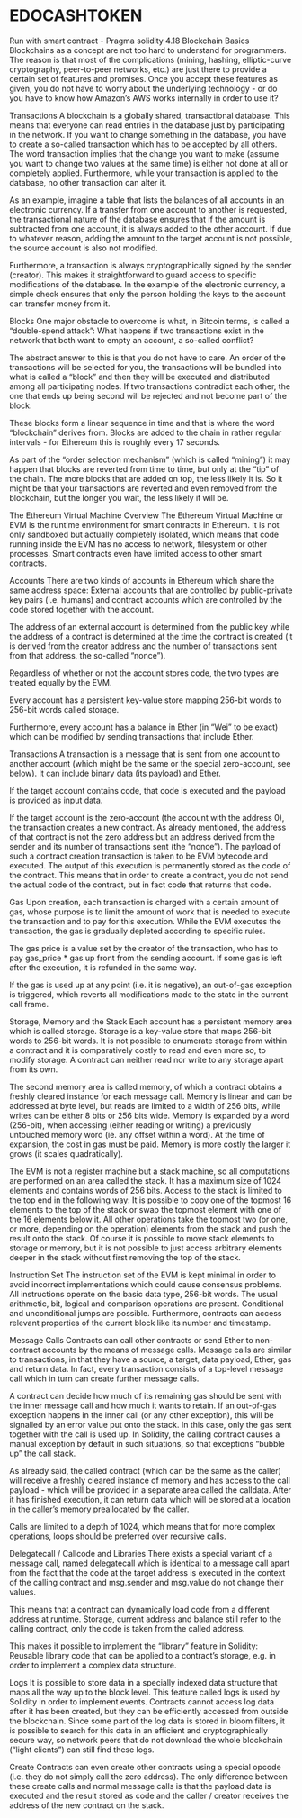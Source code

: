 # EDOCASHTOKEN
Run with smart contract - Pragma solidity 4.18 Blockchain Basics Blockchains as a concept are not too hard to understand for programmers. The reason is that most of the complications (mining, hashing, elliptic-curve cryptography, peer-to-peer networks, etc.) are just there to provide a certain set of features and promises. Once you accept these features as given, you do not have to worry about the underlying technology - or do you have to know how Amazon’s AWS works internally in order to use it?

Transactions A blockchain is a globally shared, transactional database. This means that everyone can read entries in the database just by participating in the network. If you want to change something in the database, you have to create a so-called transaction which has to be accepted by all others. The word transaction implies that the change you want to make (assume you want to change two values at the same time) is either not done at all or completely applied. Furthermore, while your transaction is applied to the database, no other transaction can alter it.

As an example, imagine a table that lists the balances of all accounts in an electronic currency. If a transfer from one account to another is requested, the transactional nature of the database ensures that if the amount is subtracted from one account, it is always added to the other account. If due to whatever reason, adding the amount to the target account is not possible, the source account is also not modified.

Furthermore, a transaction is always cryptographically signed by the sender (creator). This makes it straightforward to guard access to specific modifications of the database. In the example of the electronic currency, a simple check ensures that only the person holding the keys to the account can transfer money from it.

Blocks One major obstacle to overcome is what, in Bitcoin terms, is called a “double-spend attack”: What happens if two transactions exist in the network that both want to empty an account, a so-called conflict?

The abstract answer to this is that you do not have to care. An order of the transactions will be selected for you, the transactions will be bundled into what is called a “block” and then they will be executed and distributed among all participating nodes. If two transactions contradict each other, the one that ends up being second will be rejected and not become part of the block.

These blocks form a linear sequence in time and that is where the word “blockchain” derives from. Blocks are added to the chain in rather regular intervals - for Ethereum this is roughly every 17 seconds.

As part of the “order selection mechanism” (which is called “mining”) it may happen that blocks are reverted from time to time, but only at the “tip” of the chain. The more blocks that are added on top, the less likely it is. So it might be that your transactions are reverted and even removed from the blockchain, but the longer you wait, the less likely it will be.

The Ethereum Virtual Machine Overview The Ethereum Virtual Machine or EVM is the runtime environment for smart contracts in Ethereum. It is not only sandboxed but actually completely isolated, which means that code running inside the EVM has no access to network, filesystem or other processes. Smart contracts even have limited access to other smart contracts.

Accounts There are two kinds of accounts in Ethereum which share the same address space: External accounts that are controlled by public-private key pairs (i.e. humans) and contract accounts which are controlled by the code stored together with the account.

The address of an external account is determined from the public key while the address of a contract is determined at the time the contract is created (it is derived from the creator address and the number of transactions sent from that address, the so-called “nonce”).

Regardless of whether or not the account stores code, the two types are treated equally by the EVM.

Every account has a persistent key-value store mapping 256-bit words to 256-bit words called storage.

Furthermore, every account has a balance in Ether (in “Wei” to be exact) which can be modified by sending transactions that include Ether.

Transactions A transaction is a message that is sent from one account to another account (which might be the same or the special zero-account, see below). It can include binary data (its payload) and Ether.

If the target account contains code, that code is executed and the payload is provided as input data.

If the target account is the zero-account (the account with the address 0), the transaction creates a new contract. As already mentioned, the address of that contract is not the zero address but an address derived from the sender and its number of transactions sent (the “nonce”). The payload of such a contract creation transaction is taken to be EVM bytecode and executed. The output of this execution is permanently stored as the code of the contract. This means that in order to create a contract, you do not send the actual code of the contract, but in fact code that returns that code.

Gas Upon creation, each transaction is charged with a certain amount of gas, whose purpose is to limit the amount of work that is needed to execute the transaction and to pay for this execution. While the EVM executes the transaction, the gas is gradually depleted according to specific rules.

The gas price is a value set by the creator of the transaction, who has to pay gas_price * gas up front from the sending account. If some gas is left after the execution, it is refunded in the same way.

If the gas is used up at any point (i.e. it is negative), an out-of-gas exception is triggered, which reverts all modifications made to the state in the current call frame.

Storage, Memory and the Stack Each account has a persistent memory area which is called storage. Storage is a key-value store that maps 256-bit words to 256-bit words. It is not possible to enumerate storage from within a contract and it is comparatively costly to read and even more so, to modify storage. A contract can neither read nor write to any storage apart from its own.

The second memory area is called memory, of which a contract obtains a freshly cleared instance for each message call. Memory is linear and can be addressed at byte level, but reads are limited to a width of 256 bits, while writes can be either 8 bits or 256 bits wide. Memory is expanded by a word (256-bit), when accessing (either reading or writing) a previously untouched memory word (ie. any offset within a word). At the time of expansion, the cost in gas must be paid. Memory is more costly the larger it grows (it scales quadratically).

The EVM is not a register machine but a stack machine, so all computations are performed on an area called the stack. It has a maximum size of 1024 elements and contains words of 256 bits. Access to the stack is limited to the top end in the following way: It is possible to copy one of the topmost 16 elements to the top of the stack or swap the topmost element with one of the 16 elements below it. All other operations take the topmost two (or one, or more, depending on the operation) elements from the stack and push the result onto the stack. Of course it is possible to move stack elements to storage or memory, but it is not possible to just access arbitrary elements deeper in the stack without first removing the top of the stack.

Instruction Set The instruction set of the EVM is kept minimal in order to avoid incorrect implementations which could cause consensus problems. All instructions operate on the basic data type, 256-bit words. The usual arithmetic, bit, logical and comparison operations are present. Conditional and unconditional jumps are possible. Furthermore, contracts can access relevant properties of the current block like its number and timestamp.

Message Calls Contracts can call other contracts or send Ether to non-contract accounts by the means of message calls. Message calls are similar to transactions, in that they have a source, a target, data payload, Ether, gas and return data. In fact, every transaction consists of a top-level message call which in turn can create further message calls.

A contract can decide how much of its remaining gas should be sent with the inner message call and how much it wants to retain. If an out-of-gas exception happens in the inner call (or any other exception), this will be signalled by an error value put onto the stack. In this case, only the gas sent together with the call is used up. In Solidity, the calling contract causes a manual exception by default in such situations, so that exceptions “bubble up” the call stack.

As already said, the called contract (which can be the same as the caller) will receive a freshly cleared instance of memory and has access to the call payload - which will be provided in a separate area called the calldata. After it has finished execution, it can return data which will be stored at a location in the caller’s memory preallocated by the caller.

Calls are limited to a depth of 1024, which means that for more complex operations, loops should be preferred over recursive calls.

Delegatecall / Callcode and Libraries There exists a special variant of a message call, named delegatecall which is identical to a message call apart from the fact that the code at the target address is executed in the context of the calling contract and msg.sender and msg.value do not change their values.

This means that a contract can dynamically load code from a different address at runtime. Storage, current address and balance still refer to the calling contract, only the code is taken from the called address.

This makes it possible to implement the “library” feature in Solidity: Reusable library code that can be applied to a contract’s storage, e.g. in order to implement a complex data structure.

Logs It is possible to store data in a specially indexed data structure that maps all the way up to the block level. This feature called logs is used by Solidity in order to implement events. Contracts cannot access log data after it has been created, but they can be efficiently accessed from outside the blockchain. Since some part of the log data is stored in bloom filters, it is possible to search for this data in an efficient and cryptographically secure way, so network peers that do not download the whole blockchain (“light clients”) can still find these logs.

Create Contracts can even create other contracts using a special opcode (i.e. they do not simply call the zero address). The only difference between these create calls and normal message calls is that the payload data is executed and the result stored as code and the caller / creator receives the address of the new contract on the stack.
